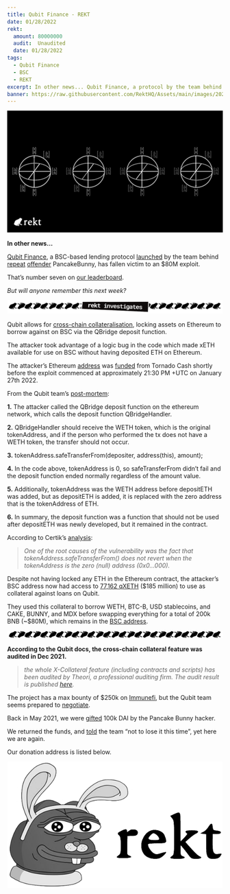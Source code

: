 ```yaml
---
title: Qubit Finance - REKT
date: 01/28/2022
rekt:
  amount: 80000000
  audit:  Unaudited
  date: 01/28/2022
tags:
  - Qubit Finance
  - BSC
  - REKT
excerpt: In other news... Qubit Finance, a protocol by the team behind repeat offender PancakeBunny, has fallen victim to an $80M exploit. But will anyone remember this next week?
banner: https://raw.githubusercontent.com/RektHQ/Assets/main/images/2022/01/qubit-header.png
---
```

![](https://raw.githubusercontent.com/RektHQ/Assets/main/images/2022/01/qubit-header.png)

**In other news…**
  
[Qubit Finance](https://qbt.fi/), a BSC-based lending protocol [launched](https://pancakebunny.medium.com/introducing-qubit-qbt-innovating-lending-and-borrowing-on-the-bsc-9f3fe6438f44) by the team behind [repeat](https://rekt.news/pancakebunny-rekt/)  [offender](https://rekt.news/pancakebunny2-rekt/) PancakeBunny, has fallen victim to an $80M exploit.  
  
That’s number seven on [our leaderboard](https://rekt.news/leaderboard/).

_But will anyone remember this next week?_ 

![](https://raw.githubusercontent.com/RektHQ/Assets/main/images/2021/09/rekt-investigates-linebreak.png)

Qubit allows for [cross-chain collateralisation](https://docs.qbt.fi/protocol/bridge), locking assets on Ethereum to borrow against on BSC via the QBridge deposit function.

The attacker took advantage of a logic bug in the code which made xETH available for use on BSC without having deposited ETH on Ethereum.

The attacker’s Ethereum [address](https://etherscan.io/address/0xd01ae1a708614948b2b5e0b7ab5be6afa01325c7) was [funded](https://etherscan.io/tx/0x8d2e9fd13c3e3f59eac17ff55bb0a0b10eee965a2e768e60832b1b3d5b80ebfb) from Tornado Cash shortly before the exploit commenced at approximately 21:30 PM +UTC on January 27th 2022.

From the Qubit team’s [post-mortem](https://medium.com/@QubitFin/protocol-exploit-report-305c34540fa3):

**1.** The attacker called the QBridge deposit function on the ethereum network, which calls the deposit function QBridgeHandler.

**2.** QBridgeHandler should receive the WETH token, which is the original tokenAddress, and if the person who performed the tx does not have a WETH token, the transfer should not occur.

**3.** tokenAddress.safeTransferFrom(depositer, address(this), amount);

**4.** In the code above, tokenAddress is 0, so safeTransferFrom didn’t fail and the deposit function ended normally regardless of the amount value.

**5.** Additionally, tokenAddress was the WETH address before depositETH was added, but as depositETH is added, it is replaced with the zero address that is the tokenAddress of ETH.

**6.** In summary, the deposit function was a function that should not be used after depositETH was newly developed, but it remained in the contract.

According to Certik’s [analysis](https://certik.medium.com/qubit-bridge-collapse-exploited-to-the-tune-of-80-million-a7ab9068e1a0):

> _One of the root causes of the vulnerability was the fact that tokenAddress.safeTransferFrom() does not revert when the tokenAddress is the zero (null) address (0x0…000)._

Despite not having locked any ETH in the Ethereum contract, the attacker’s BSC address now had access to [77,162 qXETH](https://bscscan.com/tx/0x50946e3e4ccb7d39f3512b7ecb75df66e6868b9af0eee8a7e4b61ef8a459518e) ($185 million) to use as collateral against loans on Qubit.
  
They used this collateral to borrow WETH, BTC-B, USD stablecoins, and CAKE, BUNNY, and MDX before swapping everything for a total of 200k BNB (~$80M), which remains in the [BSC address](https://bscscan.com/address/0xd01ae1a708614948b2b5e0b7ab5be6afa01325c7).

![](https://raw.githubusercontent.com/RektHQ/Assets/main/images/2021/03/rekt-linebreak.png)

**According to the Qubit docs, the cross-chain collateral feature was audited in Dec 2021.**

> _the whole X-Collateral feature (including contracts and scripts) has been audited by Theori, a professional auditing firm. The audit result is published [here](https://github.com/PancakeBunny-finance/qubit-finance/blob/master/audits/mound_qubit_xChain_audit_rev1.1.pdf)._

The project has a max bounty of $250k on [Immunefi](https://immunefi.com/bounty/qubit/), but the Qubit team seems prepared to [negotiate](https://twitter.com/QubitFin/status/1486984216072318977).

Back in May 2021, we were [gifted](https://twitter.com/RektHQ/status/1397195892327858181) 100k DAI by the Pancake Bunny hacker.  
  
We returned the funds, and [told](https://twitter.com/RektHQ/status/1399714766785028098?s=20) the team “not to lose it this time”, yet here we are again.  
  
Our donation address is listed below.
  
![](https://raw.githubusercontent.com/RektHQ/Assets/main/images/2021/7/pancbunny2-conc.png)
